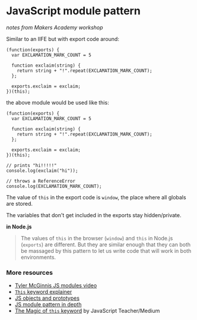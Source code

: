 # JavaScript module pattern

_notes from Makers Academy workshop_  

Similar to an IIFE but with export code around:

```
(function(exports) {
  var EXCLAMATION_MARK_COUNT = 5

  function exclaim(string) {
    return string + "!".repeat(EXCLAMATION_MARK_COUNT);
  };

  exports.exclaim = exclaim;
})(this);
```

the above module would be used like this:

```
(function(exports) {
  var EXCLAMATION_MARK_COUNT = 5

  function exclaim(string) {
    return string + "!".repeat(EXCLAMATION_MARK_COUNT);
  };

  exports.exclaim = exclaim;
})(this);

// prints "hi!!!!!"
console.log(exclaim("hi"));

// throws a ReferenceError
console.log(EXCLAMATION_MARK_COUNT);
```

The value of `this` in the export code is `window`, the place where all globals are stored.

The variables that don't get included in the exports stay hidden/private.

**in Node.js**

> The values of `this` in the browser (`window`) and `this` in Node.js (`exports`) are different. But they are similar enough that they can both be massaged by this pattern to let us write code that will work in both environments.

### More resources

* [Tyler McGinnis JS modules video](https://www.youtube.com/watch?v=qJWALEoGge4)
* [`This` keyword explainer](https://itnext.io/the-this-keyword-in-javascript-demystified-c389c92de26d)
* [JS objects and prototypes](https://hackmd.io/nb1VZarCTGicD6dMOo43Ww)
* [JS module pattern in depth](http://www.adequatelygood.com/JavaScript-Module-Pattern-In-Depth.html)
* [The Magic of `this` keyword](https://medium.com/@js_tut/the-magic-of-this-keyword-2ed897d6033b) by JavaScript Teacher/Medium